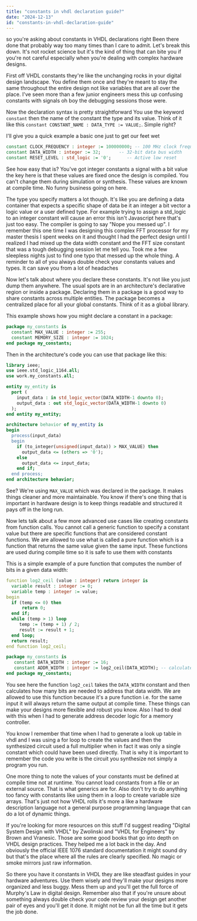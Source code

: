 ```yaml
---
title: "constants in vhdl declaration guide?"
date: "2024-12-13"
id: "constants-in-vhdl-declaration-guide"
---
```


so you're asking about constants in VHDL declarations right Been there done that probably way too many times than I care to admit. Let's break this down. It's not rocket science but it's the kind of thing that can bite you if you're not careful especially when you're dealing with complex hardware designs.

First off VHDL constants they're like the unchanging rocks in your digital design landscape. You define them once and they're meant to stay the same throughout the entire design not like variables that are all over the place. I've seen more than a few junior engineers mess this up confusing constants with signals oh boy the debugging sessions those were.

Now the declaration syntax is pretty straightforward You use the keyword `constant` then the name of the constant the type and its value. Think of it like this `constant CONSTANT_NAME : DATA_TYPE := VALUE;`. Simple right?

I'll give you a quick example a basic one just to get our feet wet

```vhdl
constant CLOCK_FREQUENCY : integer := 100000000; -- 100 MHz clock frequency
constant DATA_WIDTH : integer := 32;       -- 32-bit data bus width
constant RESET_LEVEL : std_logic := '0';      -- Active low reset
```
See how easy that is? You've got integer constants a signal with a bit value the key here is that these values are fixed once the design is compiled. You can't change them during simulation or synthesis. These values are known at compile time. No funny business going on here.

The type you specify matters a lot though. It's like you are defining a data container that expects a specific shape of data be it an integer a bit vector a logic value or a user defined type. For example trying to assign a std_logic to an integer constant will cause an error this isn't Javascript here that's just too easy. The compiler is going to say "Nope you messed up".
I remember this one time I was designing this complex FFT processor for my master thesis I spent weeks on it and thought I had the perfect design until I realized I had mixed up the data width constant and the FFT size constant that was a tough debugging session let me tell you. Took me a few sleepless nights just to find one typo that messed up the whole thing. A reminder to all of you always double check your constants values and types. It can save you from a lot of headaches

Now let's talk about where you declare these constants. It's not like you just dump them anywhere. The usual spots are in an architecture's declarative region or inside a package. Declaring them in a package is a good way to share constants across multiple entities. The package becomes a centralized place for all your global constants. Think of it as a global library.

This example shows how you might declare a constant in a package:
```vhdl
package my_constants is
  constant MAX_VALUE : integer := 255;
  constant MEMORY_SIZE : integer := 1024;
end package my_constants;
```

Then in the architecture's code you can use that package like this:
```vhdl
library ieee;
use ieee.std_logic_1164.all;
use work.my_constants.all;

entity my_entity is
  port (
    input_data : in std_logic_vector(DATA_WIDTH-1 downto 0);
    output_data : out std_logic_vector(DATA_WIDTH-1 downto 0)
  );
end entity my_entity;

architecture behavior of my_entity is
begin
  process(input_data)
  begin
    if (to_integer(unsigned(input_data)) > MAX_VALUE) then
      output_data <= (others => '0');
    else
      output_data <= input_data;
    end if;
  end process;
end architecture behavior;
```
See? We're using `MAX_VALUE` which was declared in the package. It makes things cleaner and more maintainable. You know if there's one thing that is important in hardware design is to keep things readable and structured it pays off in the long run.

Now lets talk about a few more advanced use cases like creating constants from function calls. You cannot call a generic function to specify a constant value but there are specific functions that are considered constant functions. We are allowed to use what is called a pure function which is a function that returns the same value given the same input. These functions are used during compile time so it is safe to use them with constants

This is a simple example of a pure function that computes the number of bits in a given data width:

```vhdl
function log2_ceil (value : integer) return integer is
  variable result : integer := 0;
  variable temp : integer := value;
begin
  if (temp <= 0) then
      return 0;
  end if;
  while (temp > 1) loop
     temp := (temp + 1) / 2;
     result := result + 1;
  end loop;
  return result;
end function log2_ceil;

package my_constants is
   constant DATA_WIDTH : integer := 16;
   constant ADDR_WIDTH : integer := log2_ceil(DATA_WIDTH); -- calculates address width
end package my_constants;
```
You see here the function `log2_ceil` takes the `DATA_WIDTH` constant and then calculates how many bits are needed to address that data width. We are allowed to use this function because it's a pure function i.e. for the same input it will always return the same output at compile time. These things can make your designs more flexible and robust you know. Also I had to deal with this when I had to generate address decoder logic for a memory controller.

You know I remember that time when I had to generate a look up table in vhdl and I was using a for loop to create the values and then the synthesized circuit used a full multiplier when in fact it was only a single constant which could have been used directly. That is why it is important to remember the code you write is the circuit you synthesize not simply a program you run.

One more thing to note the values of your constants must be defined at compile time not at runtime. You cannot load constants from a file or an external source. That is what generics are for. Also don't try to do anything too fancy with constants like using them in a loop to create variable size arrays. That's just not how VHDL rolls it's more a like a hardware description language not a general purpose programming language that can do a lot of dynamic things.

If you're looking for more resources on this stuff I'd suggest reading "Digital System Design with VHDL" by Zwolinski and "VHDL for Engineers" by Brown and Vranesic. Those are some good books that go into depth on VHDL design practices. They helped me a lot back in the day. And obviously the official IEEE 1076 standard documentation it might sound dry but that's the place where all the rules are clearly specified. No magic or smoke mirrors just raw information.

So there you have it constants in VHDL they are like steadfast guides in your hardware adventures. Use them wisely and they'll make your designs more organized and less buggy. Mess them up and you'll get the full force of Murphy's Law in digital design. Remember also that if you're unsure about something always double check your code review your design get another pair of eyes and you'll get it done. It might not be fun all the time but it gets the job done.
